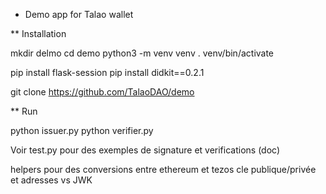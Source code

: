 * Demo app for Talao wallet 

** Installation 

mkdir delmo
cd demo
python3 -m venv venv
. venv/bin/activate

pip install flask-session
pip install didkit==0.2.1

git clone https://github.com/TalaoDAO/demo

** Run

python issuer.py
python verifier.py

Voir test.py pour des exemples de signature et verifications (doc)

helpers pour des conversions entre ethereum et tezos cle publique/privée et adresses vs JWK